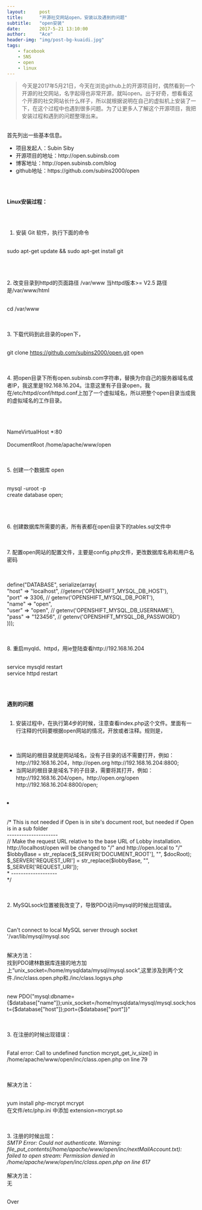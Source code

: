 ```yaml
---
layout:     post
title:      "开源社交网站open，安装以及遇到的问题"
subtitle:   "open安装"
date:       2017-5-21 13:10:00
author:     "Ace"
header-img: "img/post-bg-kuaidi.jpg"
tags:
    - facebook
    - SNS
    - open
    - linux
---
```



> 今天是2017年5月21日，今天在浏览github上的开源项目时，偶然看到一个开源的社交网站，名字起得也非常开源，就叫open。出于好奇，想看看这个开源的社交网站长什么样子，所以就根据说明在自己的虚拟机上安装了一下，在这个过程中也遇到很多问题。为了让更多人了解这个开源项目，我把安装过程和遇到的问题整理出来。

<br>首先列出一些基本信息。
<ul>
<li>项目发起人：Subin Siby
<li>开源项目的地址：http://open.subinsb.com </li>
<li>博客地址：http://open.subinsb.com/blog</li>
<li>github地址：https://github.com/subins2000/open</li></ul>
<br>

<br><b>Linux安装过程：</b>

<br><br>
1. 安装 Git 软件，执行下面的命令
<br><br>

sudo apt-get update && sudo apt-get install git

<br><br>		
2. 改变目录到httpd的页面路径 /var/www 当httpd版本>= V2.5 路径是/var/www/html
<br><br>


cd /var/www


<br><br>
3. 下载代码到此目录的open下，
<br><br>


git clone https://github.com/subins2000/open.git open


<br><br>
4. 把open目录下所有open.subinsb.com字符串，替换为你自己的服务器域名或者IP，我这里是192.168.16.204。注意这里有子目录open，我在/etc/httpd/conf/httpd.conf上加了一个虚拟域名，所以把整个open目录当成我的虚拟域名的工作目录。
<br><br>


<br>
<br>NameVirtualHost *:80
<br><VirtualHost *:80>
<br>    DocumentRoot /home/apache/www/open
<br></VirtualHost>


<br><br>
5. 创建一个数据库 open
<br>


<br>mysql -uroot -p
<br>create database open;


<br><br>		
6. 创建数据库所需要的表，所有表都在open目录下的tables.sql文件中

<br><br>
7. 配置open网站的配置文件，主要是config.php文件，更改数据库名称和用户名密码
<br>

<br>
<br>define("DATABASE", serialize(array(
<br>	"host" => "localhost", 	//getenv('OPENSHIFT_MYSQL_DB_HOST'),
<br>	"port" => 3306, 		// getenv('OPENSHIFT_MYSQL_DB_PORT'),
<br>	"name" => "open",
<br>	"user" => "open", 		// getenv('OPENSHIFT_MYSQL_DB_USERNAME'),
<br>	"pass" => "123456", 	// getenv('OPENSHIFT_MYSQL_DB_PASSWORD')
<br>)));


<br><br>
8. 重启myqld、httpd，用ie登陆查看http://192.168.16.204
<br>


<br>service mysqld restart
<br>service httpd restart
		

<br><br>

<b>遇到的问题</b>
<br><br>

1. 安装过程中，在执行第4步的时候，注意查看index.php这个文件。里面有一行注释的代码要根据open网站的情况，开放或者注释。规则是，
<br>
<ul>
<li>当网站的根目录就是网站域名，没有子目录的话不需要打开，例如：http://192.168.16.204，http://open.org  http://192.168.16.204:8800;
<li>当网站的根目录是域名下的子目录，需要将其打开，例如：http://192.168.16.204/open，http://open.org/open  http://192.168.16.204:8800/open;
</ul>
<br><li></li>

<br>
<br>/* This is not needed if Open is in site's document root, but needed if Open is in a sub folder
<br>---------------------
<br>// Make the request URL relative to the base URL of Lobby installation. http://localhost/open will be changed to "/" and http://open.local to "/"
<br>$lobbyBase = str_replace($_SERVER['DOCUMENT_ROOT'], "", $docRoot);
<br>$_SERVER['REQUEST_URI'] = str_replace($lobbyBase, "", $_SERVER['REQUEST_URI']);
<br>* -------------------
<br>*/


<br><br>
2. MySQLsock位置被我改变了，导致PDO访问mysql的时候出现错误。
<br><br>


<br>Can't connect to local MySQL server through socket '/var/lib/mysql/mysql.soc


<br>解决方法：
<br>找到PDO建林数据库连接的地方加上“unix_socket=/home/mysqldata/mysql/mysql.sock”,这里涉及到两个文件./inc/class.open.php和./inc/class.logsys.php
<br>


<br>new PDO("mysql:dbname={$database["name"]};unix_socket=/home/mysqldata/mysql/mysql.sock;host={$database["host"]};port={$database["port"]}"


<br><br>
3. 在注册的时候出现错误：
<br>



<br>Fatal error: Call to undefined function mcrypt_get_iv_size() in /home/apache/www/open/inc/class.open.php on line 79

<br><br>
解决方法：

<br>yum install php-mcrypt mcrypt
<br>在文件/etc/php.ini 中添加 extension=mcrypt.so

<br><br>
3. 注册的时候出现：
<br>
<i>SMTP Error: Could not authenticate. Warning: file_put_contents(/home/apache/www/open/inc/nextMailAccount.txt): failed to open stream: Permission denied in /home/apache/www/open/inc/class.open.php on line 617</i>
<br><br>
解决方法：
<br>
无
<br><br>


Over